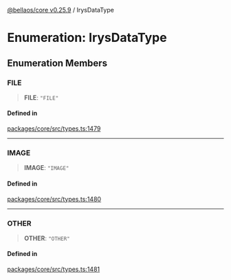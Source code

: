 [@bellaos/core v0.25.9](../index.md) / IrysDataType

# Enumeration: IrysDataType

## Enumeration Members

### FILE

> **FILE**: `"FILE"`

#### Defined in

[packages/core/src/types.ts:1479](https://github.com/bellaOS/bella/blob/main/packages/core/src/types.ts#L1479)

***

### IMAGE

> **IMAGE**: `"IMAGE"`

#### Defined in

[packages/core/src/types.ts:1480](https://github.com/bellaOS/bella/blob/main/packages/core/src/types.ts#L1480)

***

### OTHER

> **OTHER**: `"OTHER"`

#### Defined in

[packages/core/src/types.ts:1481](https://github.com/bellaOS/bella/blob/main/packages/core/src/types.ts#L1481)
